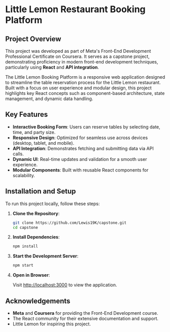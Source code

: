 # Little Lemon Restaurant Booking Platform

## Project Overview

This project was developed as part of Meta's Front-End Development Professional Certificate on Coursera. It serves as a capstone project, demonstrating proficiency in modern front-end development techniques, particularly using **React** and **API integration**.

The Little Lemon Booking Platform is a responsive web application designed to streamline the table reservation process for the Little Lemon restaurant. Built with a focus on user experience and modular design, this project highlights key React concepts such as component-based architecture, state management, and dynamic data handling.

## Key Features

- **Interactive Booking Form**: Users can reserve tables by selecting date, time, and party size.
- **Responsive Design**: Optimized for seamless use across devices (desktop, tablet, and mobile).
- **API Integration**: Demonstrates fetching and submitting data via API calls.
- **Dynamic UI**: Real-time updates and validation for a smooth user experience.
- **Modular Components**: Built with reusable React components for scalability.

## Installation and Setup

To run this project locally, follow these steps:

1. **Clone the Repository**:

    ```bash
    git clone https://github.com/Lewis19K/capstone.git
    cd capstone
    ```

2. **Install Dependencies**:

    ```bash
    npm install
    ```

3. **Start the Development Server**:

   ```bash
   npm start
   ```

4. **Open in Browser**:

   Visit <http://localhost:3000> to view the application.

## Acknowledgements

- **Meta** and **Coursera** for providing the Front-End Development course.
- The React community for their extensive documentation and support.
- Little Lemon for inspiring this project.
